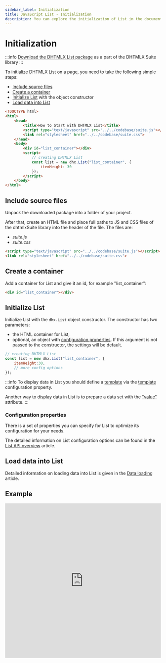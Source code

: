 ```yaml
---
sidebar_label: Initialization
title: JavaScript List - Initialization 
description: You can explore the initialization of List in the documentation of the DHTMLX JavaScript UI library. Browse developer guides and API reference, try out code examples and live demos, and download a free 30-day evaluation version of DHTMLX Suite 7.
---
```


# Initialization

:::info
[Download the DHTMLX List package](https://dhtmlx.com/docs/products/dhtmlxSuite/download.shtml) as a part of the DHTMLX Suite library
:::

To initialize DHTMLX List on a page, you need to take the following simple steps:

- [Include source files](#include-source-files)
- [Create a container](#create-a-container)
- [Initialize List](#initialize-list) with the object constructor
- [Load data into List](#load-data-into-list)

~~~html
<!DOCTYPE html>
<html>
    <head>
        <title>How to Start with DHTMLX List</title>         
        <script type="text/javascript" src="../../codebase/suite.js"></script>
        <link rel="stylesheet" href="../../codebase/suite.css">
    </head>
    <body>
        <div id="list_container"></div>
        <script>
            // creating DHTMLX List
            const list = new dhx.List("list_container", {
    			itemHeight: 30
			});
        </script>
    </body>
</html>
~~~

## Include source files

Unpack the downloaded package into a folder of your project.

After that, create an HTML file and place full paths to JS and CSS files of the dhtmlxSuite library into the header of the file. The files are:

- *suite.js*
- *suite.css*

~~~html
<script type="text/javascript" src="../../codebase/suite.js"></script>
<link rel="stylesheet" href="../../codebase/suite.css">
~~~

## Create a container

Add a container for List and give it an id, for example "list_container":

~~~html title="index.html"
<div id="list_container"></div>
~~~

## Initialize List

Initialize List with the `dhx.List` object constructor. The constructor has two parameters:

- the HTML container for List,
- optional, an object with [configuration properties](#configuration-properties). If this argument is not passed to the constructor, the settings will be default.

~~~js title="index.js"
// creating DHTMLX List
const list = new dhx.List("list_container", {
    itemHeight:30,
    // more config options
});
~~~

:::info
To display data in List you should define a [template](list/configuration.md/#template-for-list-items) via the [template](list/api/list_template_config.md/) configuration property.

Another way to display data in List is to prepare a data set with the ["value"](list/load_data.md/#preparing-data-set) attribute.
:::

### Configuration properties

There is a set of properties you can specify for List to optimize its configuration for your needs.

The detailed information on List configuration options can be found in the [List API overview](list/api/api_overview.md#properties) article.

## Load data into List

Detailed information on loading data into List is given in the [Data loading](list/load_data.md) article.

## Example

<iframe src="https://snippet.dhtmlx.com/kzg2fza0?mode=js" frameborder="0" class="snippet_iframe" width="100%" height="500"></iframe>


